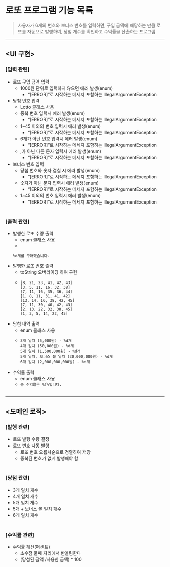 # 로또 프로그램 기능 목록
>사용자가 6개의 번호와 보너스 번호를 입력하면, 구입 금액에 해당하는 만큼 로또를 자동으로 발행하여, 당첨 개수를 확인하고 수익률을 산출하는 프로그램
---
## <UI 구현>

### [입력 관련]
* 로또 구입 금액 입력
  * 1000원 단위로 입력하지 않으면 에러 발생(enum)
    * “[ERROR]”로 시작하는 메세지 포함하는 IllegalArgumentException
* 당첨 번호 입력
    * Lotto 클래스 사용
    * 중복 번호 입력시 에러 발생(enum)
        * “[ERROR]”로 시작하는 메세지 포함하는 IllegalArgumentException
    * 1~45 이외의 번호 입력시 에러 발생(enum)
        * “[ERROR]”로 시작하는 메세지 포함하는 IllegalArgumentException
    * 6개가 아닌 번호 입력시 에러 발생(enum)
      * “[ERROR]”로 시작하는 메세지 포함하는 IllegalArgumentException
    * ,가 아닌 다른 문자 입력시 에러 발생(enum)
      * “[ERROR]”로 시작하는 메세지 포함하는 IllegalArgumentException
* 보너스 번호 입력
    * 당첨 번호와 숫자 겹칠 시 에러 발생(enum)
        * “[ERROR]”로 시작하는 메세지 포함하는 IllegalArgumentException
    * 숫자가 아닌 문자 입력시 에러 발생(enum)
      * “[ERROR]”로 시작하는 메세지 포함하는 IllegalArgumentException
    * 1~45 이외의 번호 입력시 에러 발생(enum)
        * “[ERROR]”로 시작하는 메세지 포함하는 IllegalArgumentException
          <br><br>

### [출력 관련]
* 발행한 로또 수량 출력
    * enum 클래스 사용
    *
    ```
    %d개를 구매했습니다. 
    ```
* 발행한 로또 번호 출력
    * toString 오버라이딩 하여 구현
    * ```
      [8, 21, 23, 41, 42, 43]
      [3, 5, 11, 16, 32, 38]
      [7, 11, 16, 35, 36, 44]
      [1, 8, 11, 31, 41, 42]
      [13, 14, 16, 38, 42, 45]
      [7, 11, 30, 40, 42, 43]
      [2, 13, 22, 32, 38, 45]
      [1, 3, 5, 14, 22, 45]
      ```
* 당첨 내역 출력
    * enum 클래스 사용
    * ```
      3개 일치 (5,000원) - %d개
      4개 일치 (50,000원) - %d개
      5개 일치 (1,500,000원) - %d개
      5개 일치, 보너스 볼 일치 (30,000,000원) - %d개
      6개 일치 (2,000,000,000원) - %d개
      ```
* 수익률 출력
  * enum 클래스 사용 
  * ```총 수익률은 %f%입니다.```
    <br><br>
---

## <도메인 로직>

### [발행 관련]
* 로또 발행 수량 결정
* 로또 번호 자동 발행
    * 로또 번호 오름차순으로 정렬하여 저장
    * 중복된 번호가 없게 발행해야 함
      <br><br>

### [당첨 관련]
* 3개 일치 개수
* 4개 일치 개수
* 5개 일치 개수
* 5개 + 보너스 볼 일치 개수
* 6개 일치 개수
  <br><br>

### [수익률 관련]
* 수익률 계산(퍼센트)
    * 소수점 둘째 자리에서 반올림한다
    * (당첨된 금액 /사용한 금액) * 100

